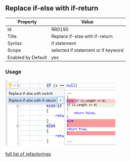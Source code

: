 ## Replace if-else with if-return

Property | Value
--- | --- 
Id | RR0190
Title | Replace if\-else with if\-return
Syntax | if statement
Scope | selected if statement or if keyword
Enabled by Default | yes

### Usage

![Replace if\-else with if\-return](../../images/refactorings/ReplaceIfElseWithIfReturn.png)

[full list of refactorings](Refactorings.md)
